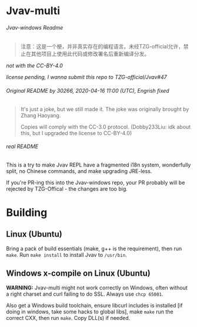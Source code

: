 # Jvav-multi

###### Jvav-windows Readme
> 注意：这是一个梗，并非真实存在的编程语言。未经TZG-official允许，禁止在其他项目上使用此代码或修改署名后重新编译分发。

*not with the CC-BY-4.0*

*license pending, I wanna submit this repo to TZG-official/Jvav#47*

###### Original README by 30266, 2020-04-16 11:00 (UTC), Engrish fixed
>It's just a joke, but we still made it. The joke was originally brought by Zhang Haoyang.
>
>Copies will comply with the CC-3.0 protocol. (Dobby233Liu: idk about this, but I upgraded the license to CC-BY-4.0)

###### real README
This is a try to make Jvav REPL have a fragmented i18n system, wonderfully split, no Chinese commands, and make upgrading JRE-less.

If you're PR-ing this into the Jvav-windows repo, your PR probably will be rejected by TZG-Offical - the changes are too big.

# Building
## Linux (Ubuntu)
Bring a pack of build essentials (make, g++ is the requirement), then run `make`. Run `make install` to install Jvav to `/usr/bin`.
## Windows x-compile on Linux (Ubuntu)
**WARNING:** Jvav-multi might not work correctly on Windows, often without a right charset and curl failing to do SSL. Always use `chcp 65001`.

Also get a Windows build toolchain, ensure libcurl includes is installed \[if doing in windows, take some hacks to global libs\], make `make` run the correct CXX, then run `make`. Copy DLL(s) if needed.